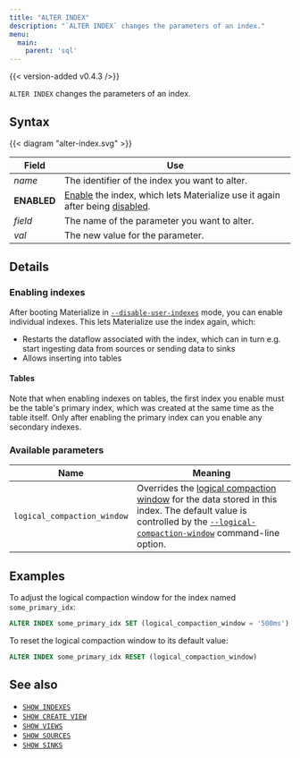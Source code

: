 ```yaml
---
title: "ALTER INDEX"
description: "`ALTER INDEX` changes the parameters of an index."
menu:
  main:
    parent: 'sql'
---
```


{{< version-added v0.4.3 />}}

`ALTER INDEX` changes the parameters of an index.

## Syntax

{{< diagram "alter-index.svg" >}}

Field | Use
------|-----
_name_ | The identifier of the index you want to alter.
**ENABLED** | [Enable](#enabling-indexes) the index, which lets Materialize use it again after being [disabled](/cli/#disable-user-indexes).
_field_ | The name of the parameter you want to alter.
_val_ | The new value for the parameter.

## Details

### Enabling indexes

After booting Materialize in
[`--disable-user-indexes`](/cli/#disable-user-indexes) mode, you can enable
individual indexes. This lets Materialize use the index again, which:

- Restarts the dataflow associated with the index, which can in turn e.g. start
  ingesting data from sources or sending data to sinks
- Allows inserting into tables

#### Tables

Note that when enabling indexes on tables, the first index you enable must be
the table's primary index, which was created at the same time as the table
itself. Only after enabling the primary index can you enable any secondary
indexes.

### Available parameters

Name                        | Meaning
----------------------------|--------
`logical_compaction_window` | Overrides the [logical compaction window](/ops/memory#compaction) for the data stored in this index. The default value is controlled by the [`--logical-compaction-window`](/cli/#compaction-window) command-line option.

## Examples

To adjust the logical compaction window for the index named `some_primary_idx`:

```sql
ALTER INDEX some_primary_idx SET (logical_compaction_window = '500ms')
```

To reset the logical compaction window to its default value:

```sql
ALTER INDEX some_primary_idx RESET (logical_compaction_window)
```

## See also

- [`SHOW INDEXES`](/sql/show-indexes)
- [`SHOW CREATE VIEW`](/sql/show-create-view)
- [`SHOW VIEWS`](/sql/show-views)
- [`SHOW SOURCES`](/sql/show-sources)
- [`SHOW SINKS`](/sql/show-sinks)
